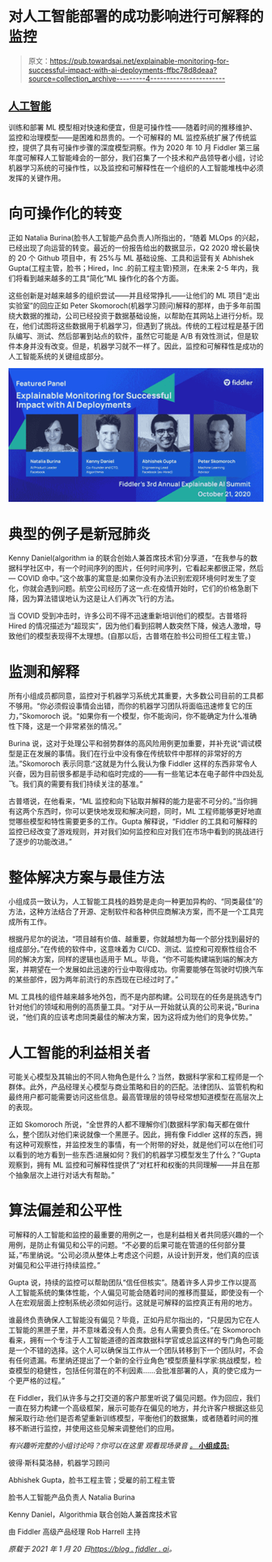 # 对人工智能部署的成功影响进行可解释的监控

> 原文：<https://pub.towardsai.net/explainable-monitoring-for-successful-impact-with-ai-deployments-ffbc78d8deaa?source=collection_archive---------4----------------------->

## [人工智能](https://towardsai.net/p/category/artificial-intelligence)

训练和部署 ML 模型相对快速和便宜，但是可操作性——随着时间的推移维护、监控和治理模型——是困难和昂贵的。一个可解释的 ML 监控系统扩展了传统监控，提供了具有可操作步骤的深度模型洞察。作为 2020 年 10 月 Fiddler 第三届年度可解释人工智能峰会的一部分，我们召集了一个技术和产品领导者小组，讨论机器学习系统的可操作性，以及监控和可解释性在一个组织的人工智能堆栈中必须发挥的关键作用。

# 向可操作化的转变

正如 Natalia Burina(脸书人工智能产品负责人)所指出的，“随着 MLOps 的兴起，已经出现了向运营的转变。最近的一份报告给出的数据显示，Q2 2020 增长最快的 20 个 Github 项目中，有 25%与 ML 基础设施、工具和运营有关 Abhishek Gupta(工程主管，脸书；Hired，Inc .的前工程主管)预测，在未来 2-5 年内，我们将看到越来越多的工具“简化”ML 操作化的各个方面。

这些创新是对越来越多的组织尝试——并且经常挣扎——让他们的 ML 项目“走出实验室”的回应正如 Peter Skomoroch(机器学习顾问)解释的那样，由于多年前围绕大数据的推动，公司已经投资于数据基础设施，以帮助在其网站上进行分析。现在，他们试图将这些数据用于机器学习，但遇到了挑战。传统的工程过程是基于团队编写、测试、然后部署到站点的软件，虽然它可能是 A/B 有效性测试，但是软件本身并没有改变。但是，机器学习就不一样了。因此，监控和可解释性是成功的人工智能系统的关键组成部分。

![](img/631636051c94af6f4218a55f294c3e17.png)

# 典型的例子是新冠肺炎

Kenny Daniel(algorithm ia 的联合创始人兼首席技术官)分享道，“在我参与的数据科学社区中，有一个时间序列的图片，任何时间序列，它看起来都很正常，然后— COVID 命中。”这个故事的寓意是:如果你没有办法识别宏观环境何时发生了变化，你就会遇到问题。航空公司经历了这一点:在疫情开始时，它们的价格急剧下降，因为算法错误地认为这是让人们再次飞行的方法。

当 COVID 受到冲击时，许多公司不得不迅速重新培训他们的模型。古普塔将 Hired 的情况描述为“超现实”，因为他们看到招聘人数突然下降，候选人激增，导致他们的模型表现得不太理想。(自那以后，古普塔在脸书公司担任工程主管。)

# 监测和解释

所有小组成员都同意，监控对于机器学习系统尤其重要，大多数公司目前的工具都不够用。“你必须假设事情会出错，而你的机器学习团队将面临迅速修复它的压力，”Skomoroch 说。“如果你有一个模型，你不能询问，你不能确定为什么准确性下降，这是一个非常紧张的情况。”

Burina 说，这对于处理公平和弱势群体的高风险用例更加重要，并补充说“调试模型是正在发展的事情。我们在行业中没有像在传统软件中那样的非常好的方法。”Skomoroch 表示同意:“这就是为什么我认为像 Fiddler 这样的东西非常令人兴奋，因为目前很多都是手动和临时完成的——有一些笔记本在电子邮件中四处乱飞。我们真的需要有我们持续关注的基准。”

古普塔说，在他看来，“ML 监控和向下钻取并解释的能力是密不可分的。”当你拥有这两个东西时，你可以更快地发现和解决问题，同时，ML 工程师能够更好地直觉哪些模型和特性需要更多的工作。Gupta 解释说，“Fiddler 的工具和可解释的监控已经改变了游戏规则，并对我们如何监控和应对我们在市场中看到的挑战进行了逐步的功能改进。”

# 整体解决方案与最佳方法

小组成员一致认为，人工智能工具栈的趋势是走向一种更加异构的、“同类最佳”的方法，这种方法结合了开源、定制软件和各种供应商解决方案，而不是一个工具完成所有工作。

根据丹尼尔的说法，“项目越有价值、越重要，你就越想为每一个部分找到最好的组成部分。”在传统的软件中，这意味着为 CI/CD、测试、监控和可观察性组合不同的解决方案，同样的逻辑也适用于 ML。毕竟，“你不可能构建端到端的解决方案，并期望在一个发展如此迅速的行业中取得成功。你需要能够在驾驶时切换汽车的某些部件，因为两年前流行的东西现在已经过时了。”

ML 工具栈的组件越来越多地外包，而不是内部构建。公司现在的任务是挑选专门针对他们的领域和用例的高质量工具。“对于从一开始就认真的公司来说，”Burina 说，“他们真的应该考虑同类最佳的解决方案，因为这将成为他们的竞争优势。”

# 人工智能的利益相关者

可能关心模型及其输出的不同人物角色是什么？当然，数据科学家和工程师是一个群体。此外，产品经理关心模型与商业策略和目的的匹配。法律团队、监管机构和最终用户都可能需要访问这些信息。最高管理层的领导经常想知道模型在高层次上的表现。

正如 Skomoroch 所说，“全世界的人都不理解你们(数据科学家)每天都在做什么，整个团队对他们来说就像一个黑匣子。因此，拥有像 Fiddler 这样的东西，拥有这种可观察性，并监控发生的事情，有一个附带的好处，就是他们可以在他们可以看到的地方看到一些东西:进展如何？我们的机器学习模型发生了什么？”Gupta 观察到，拥有 ML 监控和可解释性提供了“对杠杆和权衡的共同理解——并且在那个抽象层次上进行对话大有帮助。”

# 算法偏差和公平性

可解释的人工智能和监控的最重要的用例之一，也是利益相关者共同感兴趣的一个用例，是防止有偏见和公平的问题。“不必要的后果可能在管道的任何部分蔓延，”布里纳说。“公司必须从整体上考虑这个问题，从设计到开发，他们真的应该对偏见和公平进行持续监控。”

Gupta 说，持续的监控可以帮助团队“信任但核实”。随着许多人异步工作以提高人工智能系统的集体性能，个人偏见可能会随着时间的推移而蔓延，即使没有一个人在宏观层面上控制系统必须如何运行。这就是可解释的监控真正有用的地方。

谁最终负责确保人工智能没有偏见？毕竟，正如丹尼尔指出的，“只是因为它在人工智能的黑匣子里，并不意味着没有人负责。总有人需要负责任。”在 Skomoroch 看来，拥有一个专注于人工智能道德的首席数据科学官或总监这样的专门角色可能是一个不错的选择。这个人可以确保当工作从一个团队转移到下一个团队时，不会有任何遗漏。布里纳还提出了一个新的全行业角色“模型质量科学家:挑战模型，检查模型的稳健性，包括任何潜在的不利因素……会批准部署的人，真的使它成为一个更严格的过程。”

在 Fiddler，我们从许多与之打交道的客户那里听说了偏见问题。作为回应，我们一直在努力构建一个高级框架，展示可能存在偏见的地方，并允许客户根据这些见解采取行动:他们是否希望重新训练模型，平衡他们的数据集，或者随着时间的推移不断进行监控，并使用这些见解来调整他们的应用。

*有兴趣听完整的小组讨论吗？你可以在这里* *观看现场录音* [*。* **小组成员:**](https://www.youtube.com/watch?v=m_5btgojj1s)

彼得·斯科莫洛赫，机器学习顾问

Abhishek Gupta，脸书工程主管；受雇的前工程主管

脸书人工智能产品负责人 Natalia Burina

Kenny Daniel，Algorithmia 联合创始人兼首席技术官

由 Fiddler 高级产品经理 Rob Harrell 主持

*原载于 2021 年 1 月 20 日*[*https://blog . fiddler . ai*](https://blog.fiddler.ai/2021/01/explainable-monitoring-for-successful-impact-with-ai-deployments/)*。*